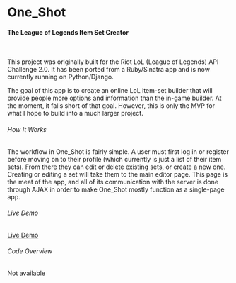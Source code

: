 <h1>One_Shot</h1>
<h4>The League of Legends Item Set Creator</h4>
<br>
<p>This project was originally built for the Riot LoL (League of Legends) API Challenge 2.0.  It has been ported from a Ruby/Sinatra app and is now currently running on Python/Django.</p>

<p>The goal of this app is to create an online LoL item-set builder that will provide people more options and information than the in-game builder.  At the moment, it falls short of that goal.  However, this is only the MVP for what I hope to build into a much larger project.</p>

<h6>How It Works</h6>
<p>The workflow in One_Shot is fairly simple.  A user must first log in or register before moving on to their profile (which currently is just a list of their item sets).  From there they can edit or delete existing sets, or create a new one.  Creating or editing a set will take them to the main editor page.  This page is the meat of the app, and all of its communication with the server is done through AJAX in order to make One_Shot mostly function as a single-page app.</p>

<h6>Live Demo</h6>
<a href="https://www.youtube.com/embed/NAiDmB00o7o">Live Demo</a>

<h6>Code Overview</h6>
<p>Not available</p>